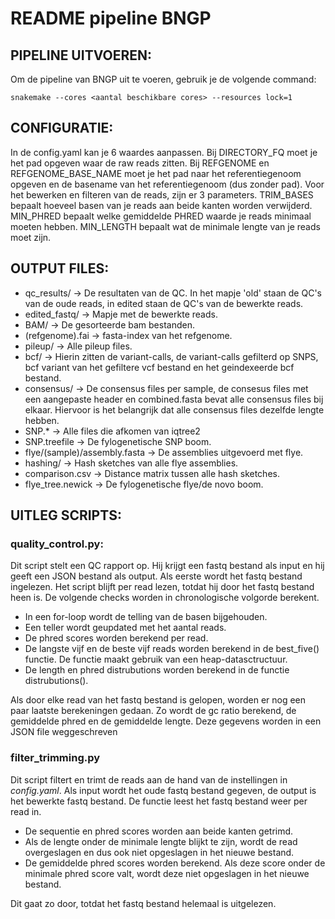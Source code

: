 # README pipeline BNGP

## PIPELINE UITVOEREN:
Om de pipeline van BNGP uit te voeren, gebruik je de volgende command:

`snakemake --cores <aantal beschikbare cores> --resources lock=1`

## CONFIGURATIE:
In de config.yaml kan je 6 waardes aanpassen.
Bij DIRECTORY_FQ moet je het pad opgeven waar de raw reads zitten.
Bij REFGENOME en REFGENOME_BASE_NAME moet je het pad naar het referentiegenoom opgeven en de basename van het referentiegenoom (dus zonder pad).
Voor het bewerken en filteren van de reads, zijn er 3 parameters.
TRIM_BASES bepaalt hoeveel basen van je reads aan beide kanten worden verwijderd.
MIN_PHRED bepaalt welke gemiddelde PHRED waarde je reads minimaal moeten hebben.
MIN_LENGTH bepaalt wat de minimale lengte van je reads moet zijn.

## OUTPUT FILES:
- qc_results/ -> De resultaten van de QC. In het mapje 'old' staan de QC's van de oude reads, in edited staan de QC's van de bewerkte reads.
- edited_fastq/ -> Mapje met de bewerkte reads.
- BAM/ -> De gesorteerde bam bestanden.
- (refgenome).fai -> fasta-index van het refgenome.
- pileup/ -> Alle pileup files.
- bcf/ -> Hierin zitten de variant-calls, de variant-calls gefilterd op SNPS, bcf variant van het gefiltere vcf bestand en het geindexeerde bcf bestand.
- consensus/ -> De consensus files per sample, de consesus files met een aangepaste header en combined.fasta bevat alle consensus files bij elkaar. Hiervoor is het belangrijk dat alle consensus files dezelfde lengte hebben.
- SNP.* -> Alle files die afkomen van iqtree2
- SNP.treefile -> De fylogenetische SNP boom.
- flye/(sample)/assembly.fasta -> De assemblies uitgevoerd met flye.
- hashing/ -> Hash sketches van alle flye assemblies.
- comparison.csv -> Distance matrix tussen alle hash sketches.
- flye_tree.newick -> De fylogenetische flye/de novo boom.

## UITLEG SCRIPTS:
### quality_control.py:
Dit script stelt een QC rapport op. Hij krijgt een fastq bestand als input en hij geeft een JSON bestand als output.
Als eerste wordt het fastq bestand ingelezen. Het script blijft per read lezen, totdat hij door het fastq bestand heen is. De volgende checks worden in chronologische volgorde berekent.
- In een for-loop wordt de telling van de basen bijgehouden.
- Een teller wordt geupdated met het aantal reads.
- De phred scores worden berekend per read.
- De langste vijf en de beste vijf reads worden berekend in de best_five() functie. De functie maakt gebruik van een heap-datasctructuur.
- De length en phred distrubutions worden berekend in de functie distrubutions().

Als door elke read van het fastq bestand is gelopen, worden er nog een paar laatste berekeningen gedaan. Zo wordt de gc ratio berekend, de gemiddelde phred en de gemiddelde lengte.
Deze gegevens worden in een JSON file weggeschreven

### filter_trimming.py
Dit script filtert en trimt de reads aan de hand van de instellingen in *config.yaml*. Als input wordt het oude fastq bestand gegeven, de output is het bewerkte fastq bestand.
De functie leest het fastq bestand weer per read in. 
- De sequentie en phred scores worden aan beide kanten getrimd.
- Als de lengte onder de minimale lengte blijkt te zijn, wordt de read overgeslagen en dus ook niet opgeslagen in het nieuwe bestand.
- De gemiddelde phred scores worden berekend. Als deze score onder de minimale phred score valt, wordt deze niet opgeslagen in het nieuwe bestand.

Dit gaat zo door, totdat het fastq bestand helemaal is uitgelezen.